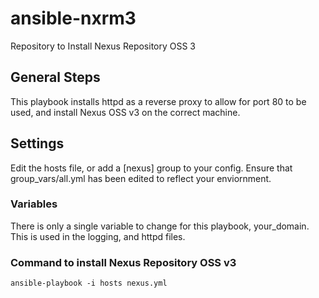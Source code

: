 # ansible-nxrm3
Repository to Install Nexus Repository OSS 3

## General Steps
This playbook installs httpd as a reverse proxy to allow for port 80 to be used, and install Nexus OSS v3 on the correct machine.

## Settings
Edit the hosts file, or add a [nexus] group to your config.
Ensure that group_vars/all.yml has been edited to reflect your enviornment.

### Variables
There is only a single variable to change for this playbook, your_domain. This is used in the logging, and httpd files.

### Command to install Nexus Repository OSS v3

    ansible-playbook -i hosts nexus.yml
